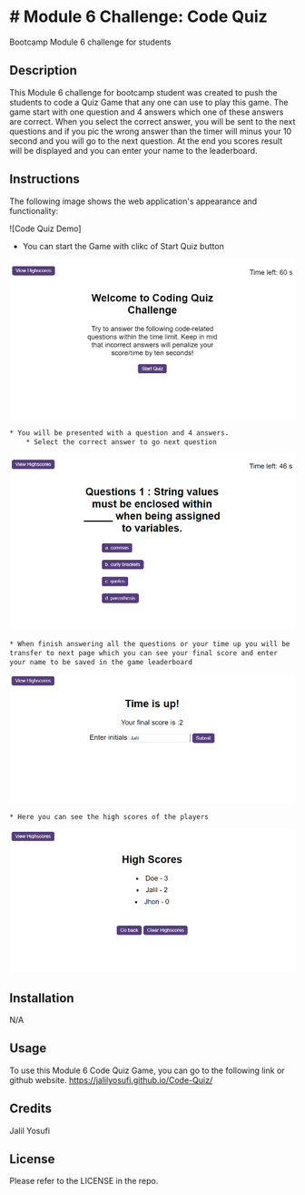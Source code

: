 # # Module 6 Challenge: Code Quiz
Bootcamp Module 6 challenge for students


## Description

This Module 6 challenge for bootcamp student was created to push the students to code a Quiz Game that any one can use to play this game. The game start with one question and 4 answers which one of these answers are correct. When you select the correct answer, you will be sent to the next questions and if you pic the wrong answer than the timer will minus your 10 second and you will go to the next question. At the end you scores result will be displayed and you can enter your name to the leaderboard.


## Instructions

The following image shows the web application's appearance and functionality:

![Code Quiz Demo]


* You can start the Game with clikc of Start Quiz button

![Alt text](./assets/image/1.png)

    * You will be presented with a question and 4 answers.
        * Select the correct answer to go next question

![Alt text](./assets/image/2.png)


    * When finish answering all the questions or your time up you will be transfer to next page which you can see your final score and enter your name to be saved in the game leaderboard

![Alt text](./assets/image/3.png)

    * Here you can see the high scores of the players

![Alt text](./assets/image/4.png)

## Installation

N/A

## Usage

To use this Module 6 Code Quiz Game, you can go to the following link or github website.
https://jalilyosufi.github.io/Code-Quiz/


## Credits

Jalil Yosufi

## License

Please refer to the LICENSE in the repo.